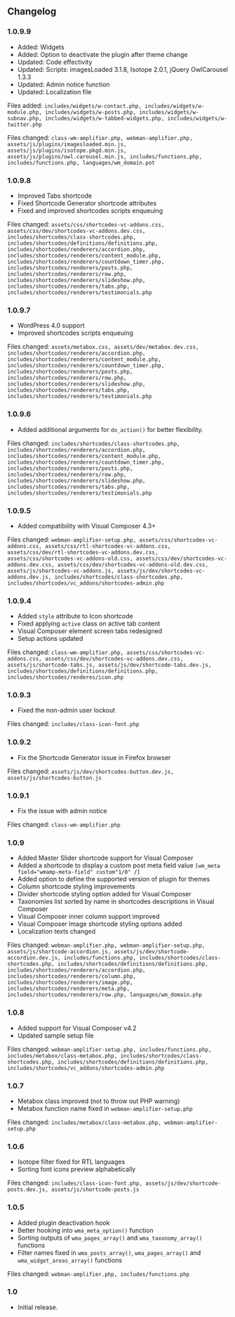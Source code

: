 ## Changelog

### 1.0.9.9
* Added: Widgets
* Added: Option to deactivate the plugin after theme change
* Updated: Code effectivity
* Updated: Scripts: imagesLoaded 3.1.8, Isotope 2.0.1, jQuery OwlCarousel 1.3.3
* Updated: Admin notice function
* Updated: Localization file

Files added: `includes/widgets/w-contact.php, includes/widgets/w-module.php, includes/widgets/w-posts.php, includes/widgets/w-subnav.php, includes/widgets/w-tabbed-widgets.php, includes/widgets/w-twitter.php`

Files changed: `class-wm-amplifier.php, webman-amplifier.php, assets/js/plugins/imagesloaded.min.js, assets/js/plugins/isotope.pkgd.min.js, assets/js/plugins/owl.carousel.min.js, includes/functions.php, includes/functions.php, languages/wm_domain.pot`

### 1.0.9.8
* Improved Tabs shortcode
* Fixed Shortcode Generator shortcode attributes
* Fixed and improved shortcodes scripts enqueuing

Files changed: `assets/css/shortcodes-vc-addons.css, assets/css/dev/shortcodes-vc-addons.dev.css, includes/shortcodes/class-shortcodes.php, includes/shortcodes/definitions/definitions.php, includes/shortcodes/renderers/accordion.php, includes/shortcodes/renderers/content_module.php, includes/shortcodes/renderers/countdown_timer.php, includes/shortcodes/renderers/posts.php, includes/shortcodes/renderers/row.php, includes/shortcodes/renderers/slideshow.php, includes/shortcodes/renderers/tabs.php, includes/shortcodes/renderers/testimonials.php`

### 1.0.9.7
* WordPress 4.0 support
* Improved shortcodes scripts enqueuing

Files changed: `assets/metabox.css, assets/dev/metabox.dev.css, includes/shortcodes/renderers/accordion.php, includes/shortcodes/renderers/content_module.php, includes/shortcodes/renderers/countdown_timer.php, includes/shortcodes/renderers/posts.php, includes/shortcodes/renderers/row.php, includes/shortcodes/renderers/slideshow.php, includes/shortcodes/renderers/tabs.php, includes/shortcodes/renderers/testimonials.php`

### 1.0.9.6
* Added additional arguments for `do_action()` for better flexibility.

Files changed: `includes/shortcodes/class-shortcodes.php, includes/shortcodes/renderers/accordion.php, includes/shortcodes/renderers/content_module.php, includes/shortcodes/renderers/countdown_timer.php, includes/shortcodes/renderers/posts.php, includes/shortcodes/renderers/row.php, includes/shortcodes/renderers/slideshow.php, includes/shortcodes/renderers/tabs.php, includes/shortcodes/renderers/testimonials.php`

### 1.0.9.5
* Added compatibility with Visual Composer 4.3+

Files changed: `webman-amplifier-setup.php, assets/css/shortcodes-vc-addons.css, assets/css/rtl-shortcodes-vc-addons.css, assets/css/dev/rtl-shortcodes-vc-addons.dev.css, assets/css/shortcodes-vc-addons-old.css, assets/css/dev/shortcodes-vc-addons.dev.css, assets/css/dev/shortcodes-vc-addons-old.dev.css, assets/js/shortcodes-vc-addons.js, assets/js/dev/shortcodes-vc-addons.dev.js, includes/shortcodes/class-shortcodes.php, includes/shortcodes/vc_addons/shortcodes-admin.php`

### 1.0.9.4
* Added `style` attribute to Icon shortcode
* Fixed applying `active` class on active tab content
* Visual Composer element screen tabs redesigned
* Setup actions updated

Files changed: `class-wm-amplifier.php, assets/css/shortcodes-vc-addons.css, assets/css/dev/shortcodes-vc-addons.dev.css, assets/js/shortcode-tabs.js, assets/js/dev/shortcode-tabs.dev.js, includes/shortcodes/definitions/definitions.php, includes/shortcodes/renderes/icon.php`

### 1.0.9.3
* Fixed the non-admin user lockout

Files changed: `includes/class-icon-font.php`

### 1.0.9.2
* Fix the Shortcode Generator issue in Firefox browser

Files changed: `assets/js/dev/shortcodes-button.dev.js, assets/js/shortcodes-button.js`

### 1.0.9.1
* Fix the issue with admin notice

Files changed: `class-wm-amplifier.php`

### 1.0.9
* Added Master Slider shortcode support for Visual Composer
* Added a shortcode to display a custom post meta field value `[wm_meta field="wmamp-meta-field" custom"1/0" /]`
* Added option to define the supported version of plugin for themes
* Column shortcode styling improvements
* Divider shortcode styling option added for Visual Composer
* Taxonomies list sorted by name in shortcodes descriptions in Visual Composer
* Visual Composer inner column support improved
* Visual Composer Image shortcode styling options added
* Localization texts changed

Files changed: `webman-amplifier.php, webman-amplifier-setup.php, assets/js/shortcode-accordion.js, assets/js/dev/shortcode-accordion.dev.js, includes/functions.php, includes/shortcodes/class-shortcodes.php, includes/shortcodes/definitions/definitions.php, includes/shortcodes/renderers/accordion.php, includes/shortcodes/renderers/column.php, includes/shortcodes/renderers/image.php, includes/shortcodes/renderers/meta.php, includes/shortcodes/renderers/row.php, languages/wm_domain.php`

### 1.0.8
* Added support for Visual Composer v4.2
* Updated sample setup file

Files changed: `webman-amplifier-setup.php, includes/functions.php, includes/metabox/class-metabox.php, includes/shortcodes/class-shortcodes.php, includes/shortcodes/definitions/definitions.php, includes/shortcodes/vc_addons/shortcodes-admin.php`

### 1.0.7
* Metabox class improved (not to throw out PHP warning)
* Metabox function name fixed in `webman-amplifier-setup.php`

Files changed: `includes/metabox/class-metabox.php, webman-amplifier-setup.php`

### 1.0.6
* Isotope filter fixed for RTL languages
* Sorting font icons preview alphabetically

Files changed: `includes/class-icon-font.php, assets/js/dev/shortcode-posts.dev.js, assets/js/shortcode-posts.js`

### 1.0.5
* Added plugin deactivation hook
* Better hooking into `wma_meta_option()` function
* Sorting outputs of `wma_pages_array()` and `wma_taxonomy_array()` functions
* Filter names fixed in `wma_posts_array()`, `wma_pages_array()` and `wma_widget_areas_array()` functions

Files changed: `webman-amplifier.php, includes/functions.php`

### 1.0
* Initial release.
